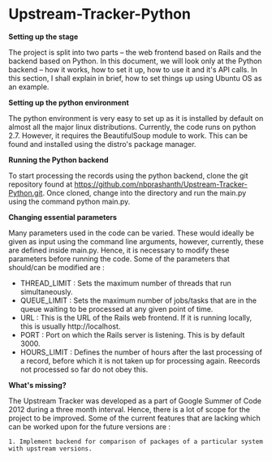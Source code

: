 Upstream-Tracker-Python
======================

__Setting up the stage__

The project is split into two parts – the web frontend based on Rails and the backend based on Python. In this document, we will look only at the Python backend – how it works, how to set it up, how to use it and it's API calls. In this section, I shall explain in brief, how to set things up using Ubuntu OS as an example. 

__Setting up the python environment__

The python environment is very easy to set up as it is installed by default on almost all the major linux distributions. Currently, the code runs on python 2.7. However, it requires the BeautifulSoup module to work. This can be found and installed using the distro's package manager. 

__Running the Python backend__

To start processing the records using the python backend, clone the git repository found at https://github.com/nbprashanth/Upstream-Tracker-Python.git. Once cloned, change into the directory and run the main.py using the command python main.py.

__Changing essential parameters__

Many parameters used in the code can be varied. These would ideally be given as input using the command line arguments, however, currently, these are defined inside main.py. Hence, it is necessary to modify these parameters before running the code. Some of the parameters that should/can be modified are :

* THREAD_LIMIT : Sets the maximum number of threads that run simultaneously.
* QUEUE_LIMIT : Sets the maximum number of jobs/tasks that are in the queue waiting to be processed at any given point of time. 
* URL : This is the URL of the Rails web frontend. If it is running locally, this is usually http://localhost.
* PORT : Port on which the Rails server is listening. This is by default 3000.
* HOURS_LIMIT : Defines the number of hours after the last processing of a record, before which it is not taken up for processing again. Reecords not processed so far do not obey this.

__What's missing?__

The Upstream Tracker was developed as a part of Google Summer of Code 2012 during a three month interval. Hence, there is a lot of scope for the project to be improved. Some of the current features that are lacking which can be worked upon for the future versions are :

	1. Implement backend for comparison of packages of a particular system with upstream versions.
